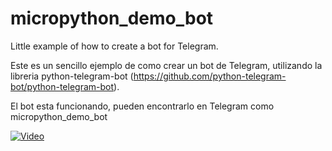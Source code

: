 # micropython_demo_bot
Little example of how to create a bot for Telegram.

Este es un sencillo ejemplo de como crear un bot de Telegram, utilizando la libreria python-telegram-bot (https://github.com/python-telegram-bot/python-telegram-bot).

El bot esta funcionando, pueden encontrarlo en Telegram como micropython_demo_bot

[![Video](https://img.youtube.com/vi/73coNZ-5hWM/0.jpg)](https://www.youtube.com/watch?v=73coNZ-5hWM)